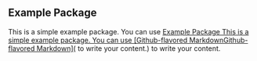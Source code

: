 
## Example Package

This is a simple example package. You can use
[ Example Package  This is a simple example package. You can use [Github-flavored MarkdownGithub-flavored Markdown](](https://guides.github.com/features/mastering-markdown/https://guides.github.com/features/mastering-markdown/)
to write your content.) to write your content.
